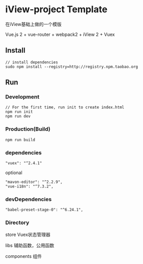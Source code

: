 # iView-project Template

在iView基础上做的一个模版

Vue.js 2 + vue-router + webpack2 + iView 2 + Vuex

## Install
```bush
// install dependencies
sudo npm install --registry=http://registry.npm.taobao.org
```
## Run
### Development
```bush
// For the first time, run init to create index.html
npm run init
npm run dev
```
### Production(Build)
```bush
npm run build
```

### dependencies
```
"vuex": "^2.4.1"
```

optional
```
"mavon-editor": "^2.2.9",
"vue-i18n": "^7.3.2",
```

### devDependencies
```
"babel-preset-stage-0": "^6.24.1",

```

### Directory
store  Vuex状态管理器

libs   辅助函数，公用函数

components 组件


